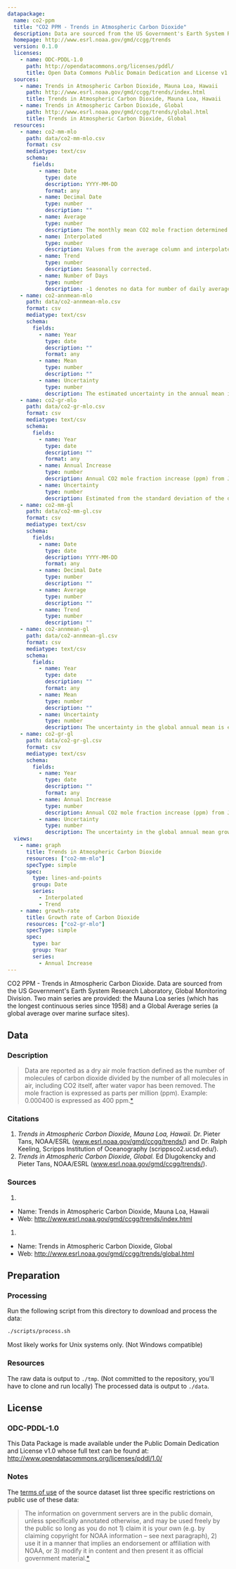 ```yaml
---
datapackage:
  name: co2-ppm
  title: "CO2 PPM - Trends in Atmospheric Carbon Dioxide"
  description: Data are sourced from the US Government's Earth System Research Laboratory, Global Monitoring Division. Two main series are provided: the Mauna Loa series (which has the longest continuous series since 1958) and a Global Average series (a global average over marine surface sites).
  homepage: http://www.esrl.noaa.gov/gmd/ccgg/trends
  version: 0.1.0
  licenses:
    - name: ODC-PDDL-1.0
      path: http://opendatacommons.org/licenses/pddl/
      title: Open Data Commons Public Domain Dedication and License v1.0
  sources:
    - name: Trends in Atmospheric Carbon Dioxide, Mauna Loa, Hawaii
      path: http://www.esrl.noaa.gov/gmd/ccgg/trends/index.html
      title: Trends in Atmospheric Carbon Dioxide, Mauna Loa, Hawaii
    - name: Trends in Atmospheric Carbon Dioxide, Global
      path: http://www.esrl.noaa.gov/gmd/ccgg/trends/global.html
      title: Trends in Atmospheric Carbon Dioxide, Global
  resources:
    - name: co2-mm-mlo
      path: data/co2-mm-mlo.csv
      format: csv
      mediatype: text/csv
      schema:
        fields:
          - name: Date
            type: date
            description: YYYY-MM-DD
            format: any
          - name: Decimal Date
            type: number
            description: ""
          - name: Average
            type: number
            description: The monthly mean CO2 mole fraction determined from daily averages. If there are missing days concentrated either early or late in the month, the monthly mean is corrected to the middle of the month using the average seasonal cycle. Missing months are denoted by -99.99.
          - name: Interpolated
            type: number
            description: Values from the average column and interpolated values where data are missing. Interpolated values are computed in two steps. First, we compute for each month the average seasonal cycle in a 7-year window around each monthly value. In this way the seasonal cycle is allowed to change slowly over time. We then determine the trend value for each month by removing the seasonal cycle; this result is shown in the trend column. Trend values are linearly interpolated for missing months. The interpolated monthly mean is then the sum of the average seasonal cycle value and the trend value for the missing month.
          - name: Trend
            type: number
            description: Seasonally corrected.
          - name: Number of Days
            type: number
            description: -1 denotes no data for number of daily averages in the month.
    - name: co2-annmean-mlo
      path: data/co2-annmean-mlo.csv
      format: csv
      mediatype: text/csv
      schema:
        fields:
          - name: Year
            type: date
            description: ""
            format: any
          - name: Mean
            type: number
            description: ""
          - name: Uncertainty
            type: number
            description: The estimated uncertainty in the annual mean is the standard deviation of the differences of annual mean values determined independently by NOAA/ESRL and the Scripps Institution of Oceanography.
    - name: co2-gr-mlo
      path: data/co2-gr-mlo.csv
      format: csv
      mediatype: text/csv
      schema:
        fields:
          - name: Year
            type: date
            description: ""
            format: any
          - name: Annual Increase
            type: number
            description: Annual CO2 mole fraction increase (ppm) from Jan 1 through Dec 31.
          - name: Uncertainty
            type: number
            description: Estimated from the standard deviation of the differences between monthly mean values determined independently by the Scripps Institution of Oceanography and by NOAA/ESRL.
    - name: co2-mm-gl
      path: data/co2-mm-gl.csv
      format: csv
      mediatype: text/csv
      schema:
        fields:
          - name: Date
            type: date
            description: YYYY-MM-DD
            format: any
          - name: Decimal Date
            type: number
            description: ""
          - name: Average
            type: number
            description: ""
          - name: Trend
            type: number
            description: ""
    - name: co2-annmean-gl
      path: data/co2-annmean-gl.csv
      format: csv
      mediatype: text/csv
      schema:
        fields:
          - name: Year
            type: date
            description: ""
            format: any
          - name: Mean
            type: number
            description: ""
          - name: Uncertainty
            type: number
            description: The uncertainty in the global annual mean is estimated using a monte carlo technique that computes 100 global annual averages, each time using a slightly different set of measurement records from the NOAA ESRL cooperative air sampling network.  The reported uncertainty is the mean of the standard deviations for each annual average using this technique. Please see Conway et al., 1994, JGR, vol. 99, no. D11. for a complete discussion.
    - name: co2-gr-gl
      path: data/co2-gr-gl.csv
      format: csv
      mediatype: text/csv
      schema:
        fields:
          - name: Year
            type: date
            description: ""
            format: any
          - name: Annual Increase
            type: number
            description: Annual CO2 mole fraction increase (ppm) from Jan 1 through Dec 31.
          - name: Uncertainty
            type: number
            description: The uncertainty in the global annual mean growth rate is estimated using a monte carlo technique that computes 100 time series of global annual growth rates, each time using measurement records from a different sampling of sites from the NOAA ESRL cooperative air sampling network. Each year has a different uncertainty. Please see Conway et al., 1994, JGR, vol. 99, no. D11. for a complete discussion. The last one or two years listed could have preliminary uncertainties set equal to the average uncertainty since 1980. Before 1980 the global growth rate has been approximated by taking the average of Mauna Loa and the South Pole, correcting for the offset between (MLO+SPO)/2 and the global Marine Boundary Layer, as described in Ballantyne et al, 2012.
  views:
    - name: graph
      title: Trends in Atmospheric Carbon Dioxide
      resources: ["co2-mm-mlo"]
      specType: simple
      spec:
        type: lines-and-points
        group: Date
        series:
          - Interpolated
          - Trend
    - name: growth-rate
      title: Growth rate of Carbon Dioxide
      resources: ["co2-gr-mlo"]
      specType: simple
      spec:
        type: bar
        group: Year
        series:
          - Annual Increase
---
```


CO2 PPM - Trends in Atmospheric Carbon Dioxide. Data are sourced from the US Government's Earth System Research Laboratory, Global Monitoring Division. Two main series are provided: the Mauna Loa series (which has the longest continuous series since 1958) and a Global Average series (a global average over marine surface sites).

## Data

### Description

> Data are reported as a dry air mole fraction defined as the number of molecules of carbon dioxide divided by the number of all molecules in air, including CO2 itself, after water vapor has been removed. The mole fraction is expressed as parts per million (ppm). Example: 0.000400 is expressed as 400 ppm.[*][ccgg-trends]

### Citations

1. *Trends in Atmospheric Carbon Dioxide, Mauna Loa, Hawaii.* Dr. Pieter Tans, NOAA/ESRL (www.esrl.noaa.gov/gmd/ccgg/trends/) and Dr. Ralph Keeling, Scripps Institution of Oceanography (scrippsco2.ucsd.edu/).
1. *Trends in Atmospheric Carbon Dioxide, Global.* Ed Dlugokencky and Pieter Tans, NOAA/ESRL (www.esrl.noaa.gov/gmd/ccgg/trends/).

### Sources

1. 
  * Name: Trends in Atmospheric Carbon Dioxide, Mauna Loa, Hawaii
  * Web: http://www.esrl.noaa.gov/gmd/ccgg/trends/index.html
1. 
  * Name: Trends in Atmospheric Carbon Dioxide, Global
  * Web: http://www.esrl.noaa.gov/gmd/ccgg/trends/global.html

## Preparation

### Processing

Run the following script from this directory to download and process the data:

```bash
./scripts/process.sh
```

Most likely works for Unix systems only. (Not Windows compatible)

### Resources

The raw data is output to `./tmp`. (Not committed to the repository, you'll have to clone and run locally) The processed data is output to `./data`.

## License

### ODC-PDDL-1.0

This Data Package is made available under the Public Domain Dedication and License v1.0 whose full text can be found at: http://www.opendatacommons.org/licenses/pddl/1.0/

### Notes

The [terms of use][gmd] of the source dataset list three specific restrictions on public use of these data:

> The information on government servers are in the public domain, unless specifically annotated otherwise, and may be used freely by the public so long as you do not 1) claim it is your own (e.g. by claiming copyright for NOAA information – see next paragraph), 2) use it in a manner that implies an endorsement or affiliation with NOAA, or 3) modify it in content and then present it as official government material.[*][gmd]

[ccgg-trends]: http://www.esrl.noaa.gov/gmd/ccgg/trends/index.html
[gmd]: http://www.esrl.noaa.gov/gmd/about/disclaimer.html
